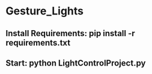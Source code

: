 # Gesture_Lights

## Install Requirements: pip install -r requirements.txt
## Start: python LightControlProject.py  
